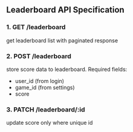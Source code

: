 ## Leaderboard API Specification

### 1. GET /leaderboard

get leaderboard list with paginated response

### 2. POST /leaderboard

store score data to leaderboard. Required fields:

- user_id (from login)
- game_id (from settings)
- score

### 3. PATCH /leaderboard/:id

update score only where unique id
